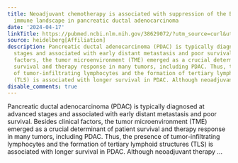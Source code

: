 ```yaml
---
title: Neoadjuvant chemotherapy is associated with suppression of the B cell-centered
  immune landscape in pancreatic ductal adenocarcinoma
date: '2024-04-17'
linkTitle: https://pubmed.ncbi.nlm.nih.gov/38629072/?utm_source=curl&utm_medium=rss&utm_campaign=pubmed-2&utm_content=1FakS-2QOkCT8HsMOQP1bCRQ4YzyumYOmxmF0moLsQ3dFB1E9V&fc=20220326224207&ff=20240417180658&v=2.18.0.post9+e462414
source: heidelberg[Affiliation]
description: Pancreatic ductal adenocarcinoma (PDAC) is typically diagnosed at advanced
  stages and associated with early distant metastasis and poor survival. Besides clinical
  factors, the tumor microenvironment (TME) emerged as a crucial determinant of patient
  survival and therapy response in many tumors, including PDAC. Thus, the presence
  of tumor-infiltrating lymphocytes and the formation of tertiary lymphoid structures
  (TLS) is associated with longer survival in PDAC. Although neoadjuvant therapy ...
disable_comments: true
---
```

Pancreatic ductal adenocarcinoma (PDAC) is typically diagnosed at advanced stages and associated with early distant metastasis and poor survival. Besides clinical factors, the tumor microenvironment (TME) emerged as a crucial determinant of patient survival and therapy response in many tumors, including PDAC. Thus, the presence of tumor-infiltrating lymphocytes and the formation of tertiary lymphoid structures (TLS) is associated with longer survival in PDAC. Although neoadjuvant therapy ...